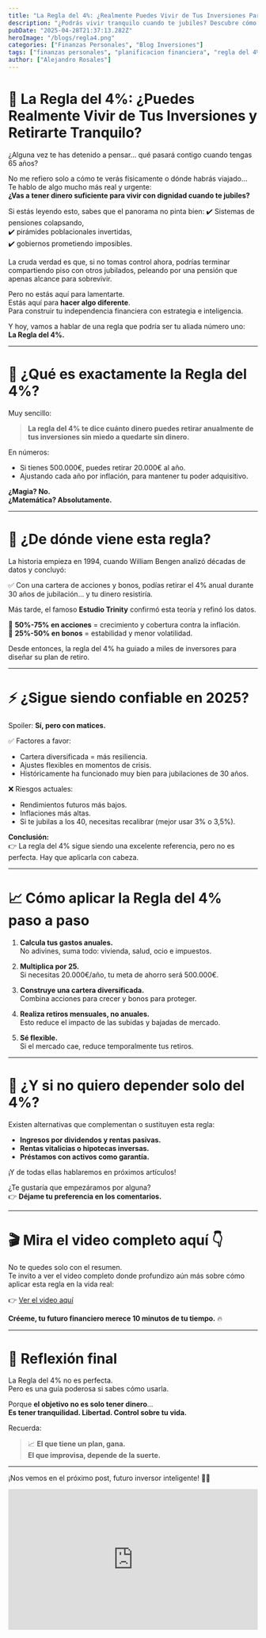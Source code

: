 ```yaml
---
title: "La Regla del 4%: ¿Realmente Puedes Vivir de Tus Inversiones Para Siempre?"
description: "¿Podrás vivir tranquilo cuando te jubiles? Descubre cómo funciona la famosa regla del 4%, los errores más comunes que debes evitar y cómo aplicarla de forma inteligente para lograr tu libertad financiera. ¡No cometas los errores que arruinan la jubilación de miles!"
pubDate: "2025-04-28T21:37:13.282Z"
heroImage: "/blogs/regla4.png"
categories: ["Finanzas Personales", "Blog Inversiones"]
tags: ["finanzas personales", "planificacion financiera", "regla del 4%", "independencia financiera", "retiro", "jubilacion"]
author: ["Alejandro Rosales"]
---
```

# 💸 La Regla del 4%: ¿Puedes Realmente Vivir de Tus Inversiones y Retirarte Tranquilo?

¿Alguna vez te has detenido a pensar… qué pasará contigo cuando tengas 65 años?

No me refiero solo a cómo te verás físicamente o dónde habrás viajado…  
Te hablo de algo mucho más real y urgente:  
**¿Vas a tener dinero suficiente para vivir con dignidad cuando te jubiles?**

Si estás leyendo esto, sabes que el panorama no pinta bien:
✔️ Sistemas de pensiones colapsando,  
✔️ pirámides poblacionales invertidas,  
✔️ gobiernos prometiendo imposibles.

La cruda verdad es que, si no tomas control ahora, podrías terminar compartiendo piso con otros jubilados, peleando por una pensión que apenas alcance para sobrevivir.

Pero no estás aquí para lamentarte.  
Estás aquí para **hacer algo diferente**.  
Para construir tu independencia financiera con estrategia e inteligencia.

Y hoy, vamos a hablar de una regla que podría ser tu aliada número uno:  
**La Regla del 4%.**

---

# 🧠 ¿Qué es exactamente la Regla del 4%?

Muy sencillo:

> **La regla del 4% te dice cuánto dinero puedes retirar anualmente de tus inversiones sin miedo a quedarte sin dinero.**

En números:
- Si tienes 500.000€, puedes retirar 20.000€ al año.
- Ajustando cada año por inflación, para mantener tu poder adquisitivo.

**¿Magia? No.  
¿Matemática? Absolutamente.**

---

# 📜 ¿De dónde viene esta regla?

La historia empieza en 1994, cuando William Bengen analizó décadas de datos y concluyó:

✅ Con una cartera de acciones y bonos, podías retirar el 4% anual durante 30 años de jubilación... y tu dinero resistiría.

Más tarde, el famoso **Estudio Trinity** confirmó esta teoría y refinó los datos.

🔹 **50%-75% en acciones** = crecimiento y cobertura contra la inflación.  
🔹 **25%-50% en bonos** = estabilidad y menor volatilidad.

Desde entonces, la regla del 4% ha guiado a miles de inversores para diseñar su plan de retiro.

---

# ⚡ ¿Sigue siendo confiable en 2025?

Spoiler: **Sí, pero con matices.**

✅ Factores a favor:
- Cartera diversificada = más resiliencia.
- Ajustes flexibles en momentos de crisis.
- Históricamente ha funcionado muy bien para jubilaciones de 30 años.

❌ Riesgos actuales:
- Rendimientos futuros más bajos.
- Inflaciones más altas.
- Si te jubilas a los 40, necesitas recalibrar (mejor usar 3% o 3,5%).

**Conclusión:**  
👉 La regla del 4% sigue siendo una excelente referencia, pero no es perfecta. Hay que aplicarla con cabeza.

---

# 📈 Cómo aplicar la Regla del 4% paso a paso

1. **Calcula tus gastos anuales.**  
   No adivines, suma todo: vivienda, salud, ocio e impuestos.

2. **Multiplica por 25.**  
   Si necesitas 20.000€/año, tu meta de ahorro será 500.000€.

3. **Construye una cartera diversificada.**  
   Combina acciones para crecer y bonos para proteger.

4. **Realiza retiros mensuales, no anuales.**  
   Esto reduce el impacto de las subidas y bajadas de mercado.

5. **Sé flexible.**  
   Si el mercado cae, reduce temporalmente tus retiros.

---

# 🚀 ¿Y si no quiero depender solo del 4%?

Existen alternativas que complementan o sustituyen esta regla:

- **Ingresos por dividendos y rentas pasivas.**
- **Rentas vitalicias o hipotecas inversas.**
- **Préstamos con activos como garantía.**

¡Y de todas ellas hablaremos en próximos artículos!

¿Te gustaría que empezáramos por alguna?  
👉 **Déjame tu preferencia en los comentarios.**

---

# 🎬 Mira el video completo aquí 👇

No te quedes solo con el resumen.  
Te invito a ver el video completo donde profundizo aún más sobre cómo aplicar esta regla en la vida real:

👉 [Ver el video aquí](https://www.youtube.com/watch?v=gv-uyQYiJWw)

**Créeme, tu futuro financiero merece 10 minutos de tu tiempo.** 🔥

---

# 🧠 Reflexión final

La Regla del 4% no es perfecta.  
Pero es una guía poderosa si sabes cómo usarla.

Porque **el objetivo no es solo tener dinero**...  
**Es tener tranquilidad. Libertad. Control sobre tu vida.**

Recuerda:
> 📈 **El que tiene un plan, gana.  
> El que improvisa, depende de la suerte.**

---

¡Nos vemos en el próximo post, futuro inversor inteligente! 🚀💸
<div class="iframe-container" style="position: relative; width: 100%; height: 0; padding-bottom: 56.25%; overflow: hidden;">
  <iframe width="560" height="315" src="https://www.youtube.com/embed/gv-uyQYiJWw?si=CsgLDJsmJCOZXxfG" title="YouTube video player" frameborder="0" allow="accelerometer; autoplay; clipboard-write; encrypted-media; gyroscope; picture-in-picture; web-share" allowfullscreen style="position: absolute; top: 0; left: 0; width: 100%; height: 100%; border: none;"></iframe>
</div>
